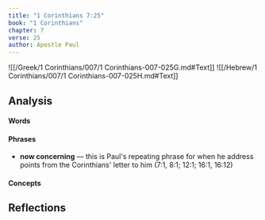 ```yaml
---
title: "1 Corinthians 7:25"
book: "1 Corinthians"
chapter: 7
verse: 25
author: Apostle Paul
---
```

![[/Greek/1 Corinthians/007/1 Corinthians-007-025G.md#Text]]
![[/Hebrew/1 Corinthians/007/1 Corinthians-007-025H.md#Text]]

## Analysis

#### Words

#### Phrases
- **now concerning** — this is Paul's repeating phrase for when he address points from the Corinthians' letter to him (7:1, 8:1; 12:1; 16:1, 16:12)

#### Concepts

## Reflections
